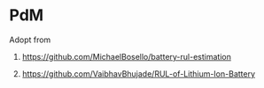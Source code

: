 # PdM


Adopt from 

1. https://github.com/MichaelBosello/battery-rul-estimation

2. https://github.com/VaibhavBhujade/RUL-of-Lithium-Ion-Battery
